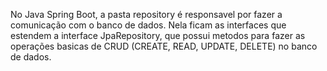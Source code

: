 No Java Spring Boot, a pasta repository é responsavel por
fazer a comunicação com o banco de dados. Nela ficam as
interfaces que estendem a interface JpaRepository, que
possui metodos para fazer as operações basicas de CRUD
(CREATE, READ, UPDATE, DELETE) no banco de dados.
```

